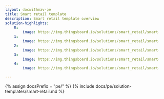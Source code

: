 ```yaml
---
layout: docwithnav-pe
title: Smart retail template
description: Smart retail template overview
solution-highlights:
    0:
        image: https://img.thingsboard.io/solutions/smart_retail/smart-retail-1.png
    1:
        image: https://img.thingsboard.io/solutions/smart_retail/smart-retail-2.png
    2:
        image: https://img.thingsboard.io/solutions/smart_retail/smart-retail-3.png
    3:
        image: https://img.thingsboard.io/solutions/smart_retail/smart-retail-4.png
    4:
        image: https://img.thingsboard.io/solutions/smart_retail/smart-retail-5.png

---
```


{% assign docsPrefix = "pe/" %}
{% include docs/pe/solution-templates/smart-retail.md %}